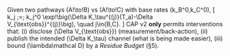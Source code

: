 Given two pathways \(A\!\to\!B\) vs \(A\!\to\!C\) with base rates \(k_B^0,k_C^0\),
\[
k_j \;=\; k_j^0 \exp\!\big(\Delta K_\tau^{(j)}(T_a)-\Delta V_{\text{obs}}^{(j)}\big),
\quad j\in\{B,C\}.
\]
CAP v2 **only** permits interventions that:
(i) disclose \(\Delta V_{\text{obs}}\) (measurement/back-action),
(ii) publish the intended \(\Delta K_\tau\) channel (what is being made easier),
(iii) bound \(\lambda\mathcal D\) by a *Residue Budget* (§5).
